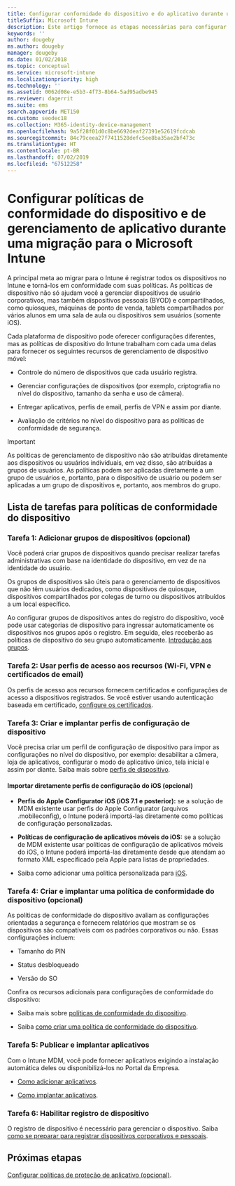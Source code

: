 ```yaml
---
title: Configurar conformidade do dispositivo e do aplicativo durante uma migração do Intune
titleSuffix: Microsoft Intune
description: Este artigo fornece as etapas necessárias para configurar políticas de conformidade do dispositivo e de gerenciamento de aplicativo durante uma migração do Microsoft Intune.
keywords: ''
author: dougeby
ms.author: dougeby
manager: dougeby
ms.date: 01/02/2018
ms.topic: conceptual
ms.service: microsoft-intune
ms.localizationpriority: high
ms.technology: ''
ms.assetid: 0062d08e-e5b3-4f73-8b64-5ad95adbe945
ms.reviewer: dagerrit
ms.suite: ems
search.appverid: MET150
ms.custom: seodec18
ms.collection: M365-identity-device-management
ms.openlocfilehash: 9a5f28f01d0c8be6692deaf27391e52619fcdcab
ms.sourcegitcommit: 84c79ceea27f7411528defc5ee8ba35ae2bf473c
ms.translationtype: HT
ms.contentlocale: pt-BR
ms.lasthandoff: 07/02/2019
ms.locfileid: "67512258"
---
```

# <a name="configure-device-compliance-and-app-management-policies-when-migrating-to-microsoft-intune"></a>Configurar políticas de conformidade do dispositivo e de gerenciamento de aplicativo durante uma migração para o Microsoft Intune

A principal meta ao migrar para o Intune é registrar todos os dispositivos no Intune e torná-los em conformidade com suas políticas. As políticas de dispositivo não só ajudam você a gerenciar dispositivos de usuário corporativos, mas também dispositivos pessoais (BYOD) e compartilhados, como quiosques, máquinas de ponto de venda, tablets compartilhados por vários alunos em uma sala de aula ou dispositivos sem usuários (somente iOS).

Cada plataforma de dispositivo pode oferecer configurações diferentes, mas as políticas de dispositivo do Intune trabalham com cada uma delas para fornecer os seguintes recursos de gerenciamento de dispositivo móvel:

-   Controle do número de dispositivos que cada usuário registra.

-   Gerenciar configurações de dispositivos (por exemplo, criptografia no nível do dispositivo, tamanho da senha e uso de câmera).

-   Entregar aplicativos, perfis de email, perfis de VPN e assim por diante.

-   Avaliação de critérios no nível do dispositivo para as políticas de conformidade de segurança.

> [!IMPORTANT]
> As políticas de gerenciamento de dispositivo não são atribuídas diretamente aos dispositivos ou usuários individuais, em vez disso, são atribuídas a grupos de usuários. As políticas podem ser aplicadas diretamente a um grupo de usuários e, portanto, para o dispositivo de usuário ou podem ser aplicadas a um grupo de dispositivos e, portanto, aos membros do grupo.

## <a name="task-list-for-device-compliance-policies"></a>Lista de tarefas para políticas de conformidade do dispositivo

### <a name="task-1-add-device-groups-optional"></a>Tarefa 1: Adicionar grupos de dispositivos (opcional)

Você poderá criar grupos de dispositivos quando precisar realizar tarefas administrativas com base na identidade do dispositivo, em vez de na identidade do usuário.

Os grupos de dispositivos são úteis para o gerenciamento de dispositivos que não têm usuários dedicados, como dispositivos de quiosque, dispositivos compartilhados por colegas de turno ou dispositivos atribuídos a um local específico.

Ao configurar grupos de dispositivos antes do registro do dispositivo, você pode usar categorias de dispositivo para ingressar automaticamente os dispositivos nos grupos após o registro. Em seguida, eles receberão as políticas de dispositivo do seu grupo automaticamente. [Introdução aos grupos](groups-get-started.md).

### <a name="task-2-use-resource-access-profiles-wi-fi-vpn-and-email-certificates"></a>Tarefa 2: Usar perfis de acesso aos recursos (Wi-Fi, VPN e certificados de email)

Os perfis de acesso aos recursos fornecem certificados e configurações de acesso a dispositivos registrados. Se você estiver usando autenticação baseada em certificado, [configure os certificados](certificates-configure.md).

### <a name="task-3-create-and-deploy-device-configuration-profiles"></a>Tarefa 3: Criar e implantar perfis de configuração de dispositivo

Você precisa criar um perfil de configuração de dispositivo para impor as configurações no nível do dispositivo, por exemplo: desabilitar a câmera, loja de aplicativos, configurar o modo de aplicativo único, tela inicial e assim por diante. Saiba mais sobre [perfis de dispositivo](device-profiles.md).

#### <a name="directly-import-ios-configuration-profiles-optional"></a>Importar diretamente perfis de configuração do iOS (opcional)

-   **Perfis do Apple Configurator iOS (iOS 7.1 e posterior):** se a solução de MDM existente usar perfis do Apple Configurator (arquivos .mobileconfig), o Intune poderá importá-las diretamente como políticas de configuração personalizadas.

-   **Políticas de configuração de aplicativos móveis do iOS:** se a solução de MDM existente usar políticas de configuração de aplicativos móveis do iOS, o Intune poderá importá-las diretamente desde que atendam ao formato XML especificado pela Apple para listas de propriedades.

- Saiba como adicionar uma política personalizada para [iOS](custom-settings-ios.md).

### <a name="task-4-create-and-deploy-device-compliance-policies-optional"></a>Tarefa 4: Criar e implantar uma política de conformidade do dispositivo (opcional)

As políticas de conformidade do dispositivo avaliam as configurações orientadas a segurança e fornecem relatórios que mostram se os dispositivos são compatíveis com os padrões corporativos ou não. Essas configurações incluem:

-   Tamanho do PIN

-   Status desbloqueado

-   Versão do SO

Confira os recursos adicionais para configurações de conformidade do dispositivo:

-   Saiba mais sobre [políticas de conformidade do dispositivo](device-compliance.md).

-   Saiba [como criar uma política de conformidade do dispositivo](device-compliance-get-started.md).

### <a name="task-5-publish-and-deploy-apps"></a>Tarefa 5: Publicar e implantar aplicativos

Com o Intune MDM, você pode fornecer aplicativos exigindo a instalação automática deles ou disponibilizá-los no Portal da Empresa.

-   [Como adicionar aplicativos](apps-add.md).

-   [Como implantar aplicativos](apps-deploy.md).

### <a name="task-6-enable-device-enrollment"></a>Tarefa 6: Habilitar registro de dispositivo

O registro de dispositivo é necessário para gerenciar o dispositivo. Saiba [como se preparar para registrar dispositivos corporativos e pessoais](device-enrollment.md).

## <a name="next-steps"></a>Próximas etapas

[Configurar políticas de proteção de aplicativo (opcional)](migration-guide-app-protection-policies.md).
